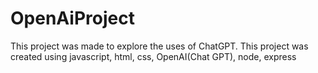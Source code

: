 # OpenAiProject

This project was made to explore the uses of ChatGPT.
This project was created using javascript, html, css, OpenAI(Chat GPT), node, express
